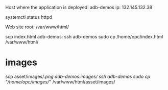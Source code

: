 Host where the application is deployed: 
adb-demos
ip: 132.145.132.38

systemctl status httpd

Web site root:
/var/www/html/

scp index.html adb-demos:
ssh adb-demos sudo cp /home/opc/index.html /var/www/html/

# images
scp asset/images/*.png adb-demos:images/
ssh adb-demos sudo cp "/home/opc/images/*" /var/www/html/asset/images/

